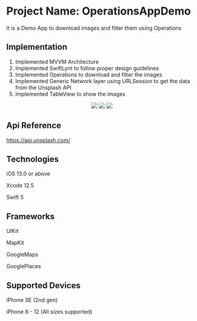 # Project Name: OperationsAppDemo

It is a Demo App to download images and filter them using Operations

## Implementation
1) Implemented MVVM Architecture
2) Implemented SwiftLynt to follow proper design guidelines 
3) Implemented Operations to download and filter the images
4) Implemented Generic Network layer using URLSession to get the data from the Unsplash API 
5) Implemented TableView to show the images

<p align="center">
<img src="https://i.imgur.com/2sY2jZK.png"> <img src="https://i.imgur.com/NvTFmgR.png"> <img src="https://i.imgur.com/cn2YMOj.png">
</p>

## Api Reference
https://api.unsplash.com/

## Technologies

iOS 13.0 or above

Xcode 12.5

Swift 5

## Frameworks

UIKit

MapKit

GoogleMaps

GooglePlaces

## Supported Devices

iPhone SE (2nd gen)

iPhone 8 - 12 (All sizes supported)
